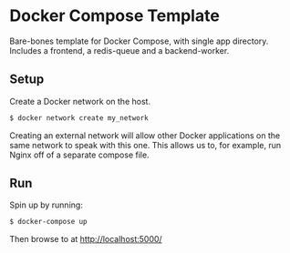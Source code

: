 # Docker Compose Template

Bare-bones template for Docker Compose, with single app directory. Includes a frontend, a redis-queue and a backend-worker.

## Setup

Create a Docker network on the host.

```bash
$ docker network create my_network
```

Creating an external network will allow other Docker applications on the same network to speak with this one. This allows us to, for example, run Nginx off of a separate compose file.

## Run

Spin up by running:

```bash
$ docker-compose up
```

Then browse to at <http://localhost:5000/>
